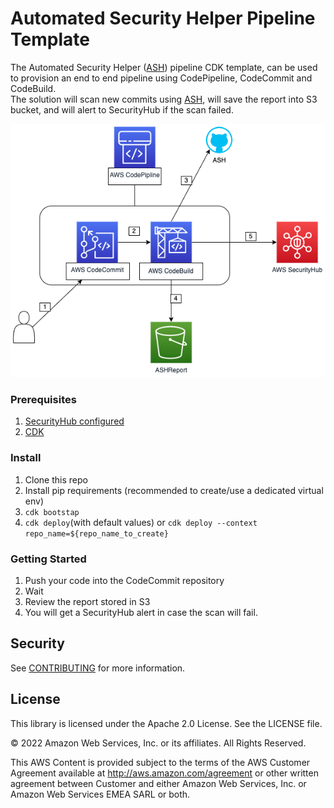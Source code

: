 
# Automated Security Helper Pipeline Template

The Automated Security Helper ([ASH](https://github.com/aws-samples/automated-security-helper)) pipeline CDK template, can be used to provision an end to end pipeline using CodePipeline, CodeCommit and CodeBuild.  
The solution will scan new commits using [ASH](https://github.com/aws-samples/automated-security-helper), will save the report into S3 bucket, and will alert to SecurityHub if the scan failed.

![](ash-pipline.png)


### Prerequisites
1. [SecurityHub configured](https://aws.amazon.com/security-hub/getting-started/)
2. [CDK](https://docs.aws.amazon.com/cdk/v2/guide/getting_started.html)

### Install
1. Clone this repo
2. Install pip requirements (recommended to create/use a dedicated virtual env)
3. ```cdk bootstap```
4. ```cdk deploy```(with default values) or ```cdk deploy --context repo_name=${repo_name_to_create}```



### Getting Started
1. Push your code into the CodeCommit repository
2. Wait
3. Review the report stored in S3
4. You will get a SecurityHub alert in case the scan will fail.

## Security
See [CONTRIBUTING](CONTRIBUTING.md#security-issue-notifications) for more information.

## License
This library is licensed under the Apache 2.0 License. See the LICENSE file.

© 2022 Amazon Web Services, Inc. or its affiliates. All Rights Reserved.

This AWS Content is provided subject to the terms of the AWS Customer Agreement
available at http://aws.amazon.com/agreement or other written agreement between
Customer and either Amazon Web Services, Inc. or Amazon Web Services EMEA SARL or both.
